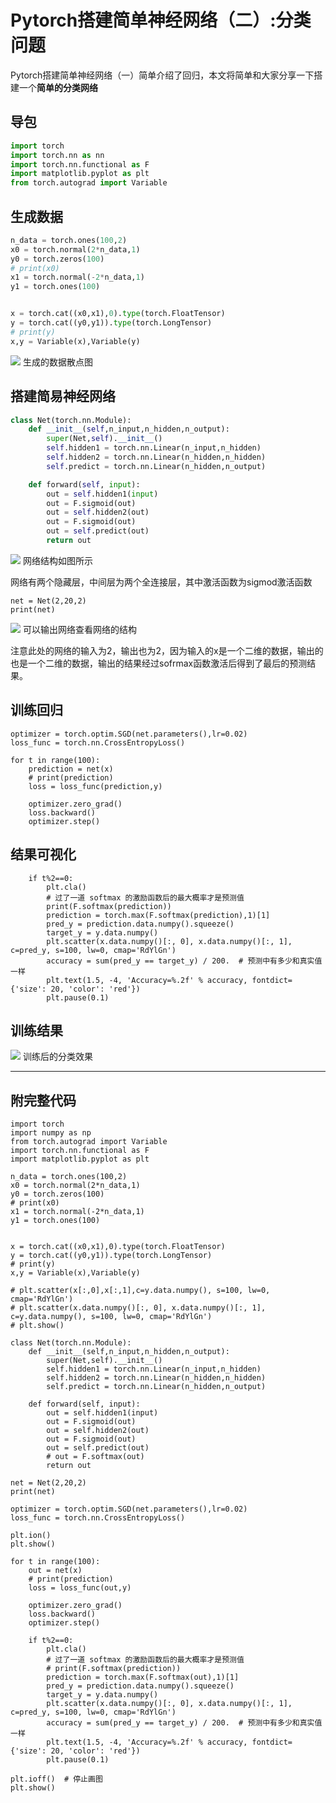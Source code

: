 # Pytorch搭建简单神经网络（二）:分类问题

Pytorch搭建简单神经网络（一）简单介绍了回归，本文将简单和大家分享一下搭建一个**简单的分类网络**

## **导包**

```python
import torch
import torch.nn as nn
import torch.nn.functional as F
import matplotlib.pyplot as plt
from torch.autograd import Variable
```

## 生成数据

```python
n_data = torch.ones(100,2)
x0 = torch.normal(2*n_data,1)
y0 = torch.zeros(100)
# print(x0)
x1 = torch.normal(-2*n_data,1)
y1 = torch.ones(100)


x = torch.cat((x0,x1),0).type(torch.FloatTensor)
y = torch.cat((y0,y1)).type(torch.LongTensor)
# print(y)
x,y = Variable(x),Variable(y)
```

![](https://pic2.zhimg.com/80/v2-cc40750a9a878a96a7198af9b53560a9_1440w.jpg)
生成的数据散点图

## 搭建简易神经网络

```python
class Net(torch.nn.Module):
    def __init__(self,n_input,n_hidden,n_output):
        super(Net,self).__init__()
        self.hidden1 = torch.nn.Linear(n_input,n_hidden)
        self.hidden2 = torch.nn.Linear(n_hidden,n_hidden)
        self.predict = torch.nn.Linear(n_hidden,n_output)

    def forward(self, input):
        out = self.hidden1(input)
        out = F.sigmoid(out)
        out = self.hidden2(out)
        out = F.sigmoid(out)
        out = self.predict(out)
        return out
```

![](https://pic2.zhimg.com/80/v2-ea7dd2977908c4684fa6ff37cdb09751_1440w.jpg)
网络结构如图所示

网络有两个隐藏层，中间层为两个全连接层，其中激活函数为sigmod激活函数

```python3
net = Net(2,20,2)
print(net)
```

![](https://pic2.zhimg.com/80/v2-5b496042ec595c2a1ab317e7205bce9d_1440w.jpg)
可以输出网络查看网络的结构

注意此处的网络的输入为2，输出也为2，因为输入的x是一个二维的数据，输出的也是一个二维的数据，输出的结果经过sofrmax函数激活后得到了最后的预测结果。

## 训练回归

```python3
optimizer = torch.optim.SGD(net.parameters(),lr=0.02)
loss_func = torch.nn.CrossEntropyLoss()

for t in range(100):
    prediction = net(x)
    # print(prediction)
    loss = loss_func(prediction,y)

    optimizer.zero_grad()
    loss.backward()
    optimizer.step()
```

## 结果可视化

```python3
    if t%2==0:
        plt.cla()
        # 过了一道 softmax 的激励函数后的最大概率才是预测值
        print(F.softmax(prediction))
        prediction = torch.max(F.softmax(prediction),1)[1]
        pred_y = prediction.data.numpy().squeeze()
        target_y = y.data.numpy()
        plt.scatter(x.data.numpy()[:, 0], x.data.numpy()[:, 1], c=pred_y, s=100, lw=0, cmap='RdYlGn')
        accuracy = sum(pred_y == target_y) / 200.  # 预测中有多少和真实值一样
        plt.text(1.5, -4, 'Accuracy=%.2f' % accuracy, fontdict={'size': 20, 'color': 'red'})
        plt.pause(0.1)
```

## 训练结果

![](https://pic3.zhimg.com/80/v2-a76f30c264875e7f327294705604602a_1440w.jpg)
训练后的分类效果

---

## 附完整代码

```python3
import torch
import numpy as np
from torch.autograd import Variable
import torch.nn.functional as F
import matplotlib.pyplot as plt

n_data = torch.ones(100,2)
x0 = torch.normal(2*n_data,1)
y0 = torch.zeros(100)
# print(x0)
x1 = torch.normal(-2*n_data,1)
y1 = torch.ones(100)


x = torch.cat((x0,x1),0).type(torch.FloatTensor)
y = torch.cat((y0,y1)).type(torch.LongTensor)
# print(y)
x,y = Variable(x),Variable(y)

# plt.scatter(x[:,0],x[:,1],c=y.data.numpy(), s=100, lw=0, cmap='RdYlGn')
# plt.scatter(x.data.numpy()[:, 0], x.data.numpy()[:, 1], c=y.data.numpy(), s=100, lw=0, cmap='RdYlGn')
# plt.show()

class Net(torch.nn.Module):
    def __init__(self,n_input,n_hidden,n_output):
        super(Net,self).__init__()
        self.hidden1 = torch.nn.Linear(n_input,n_hidden)
        self.hidden2 = torch.nn.Linear(n_hidden,n_hidden)
        self.predict = torch.nn.Linear(n_hidden,n_output)

    def forward(self, input):
        out = self.hidden1(input)
        out = F.sigmoid(out)
        out = self.hidden2(out)
        out = F.sigmoid(out)
        out = self.predict(out)
        # out = F.softmax(out)
        return out

net = Net(2,20,2)
print(net)

optimizer = torch.optim.SGD(net.parameters(),lr=0.02)
loss_func = torch.nn.CrossEntropyLoss()

plt.ion()
plt.show()

for t in range(100):
    out = net(x)
    # print(prediction)
    loss = loss_func(out,y)

    optimizer.zero_grad()
    loss.backward()
    optimizer.step()

    if t%2==0:
        plt.cla()
        # 过了一道 softmax 的激励函数后的最大概率才是预测值
        # print(F.softmax(prediction))
        prediction = torch.max(F.softmax(out),1)[1]
        pred_y = prediction.data.numpy().squeeze()
        target_y = y.data.numpy()
        plt.scatter(x.data.numpy()[:, 0], x.data.numpy()[:, 1], c=pred_y, s=100, lw=0, cmap='RdYlGn')
        accuracy = sum(pred_y == target_y) / 200.  # 预测中有多少和真实值一样
        plt.text(1.5, -4, 'Accuracy=%.2f' % accuracy, fontdict={'size': 20, 'color': 'red'})
        plt.pause(0.1)

plt.ioff()  # 停止画图
plt.show()
```
